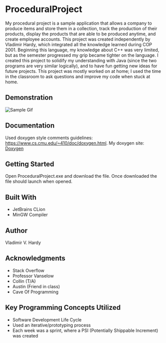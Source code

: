 # ProceduralProject

My procedural project is a sample application that allows a company to produce items and store them in a collection, track the production of their products, display the products that are able to be produced anytime, and create employee accounts. This project was created independently by Vladimir Hardy, which integrated all the knowledge learned during COP 2001. Beginning this language, my knowledge about C++ was very limited, but as the semester progressed my grip became tighter on the language. I created this project to solidify my understanding with Java (since the two programs are very similar logically), and to have fun getting new ideas for future projects. This project was mostly worked on at home; I used the time in the classroom to ask questions and improve my code when stuck at home.

## Demonstration
![Sample Gif](https://gyazo.com/a3a1a21451692ebd6c7bc0af30c4a237.gif)

## Documentation
Used doxygen style comments guidelines: https://www.cs.cmu.edu/~410/doc/doxygen.html. 
My doxygen site: [Doxygen](https://Spexon.github.io/ProceduralProject/html/)



## Getting Started
Open ProceduralProject.exe and download the file. Once downloaded the file should launch when opened.

## Built With

<ul>
  <li> JetBrains CLion </li>
  <li> MinGW Compiler </li>
</ul>

## Author

Vladimir V. Hardy

## Acknowledgments

<ul>
  <li> Stack Overflow </li>
  <li> Professor Vanselow </li>
  <li> Collin (T/A) </li>
  <li> Austin (Friend in class) </li>
  <li> Cave Of Programming </li>
</ul>

## Key Programming Concepts Utilized

<ul> 
  <li> Software Development Life Cycle </li>
  <li> Used an iterative/prototyping process </li>
  <li> Each week was a sprint, where a PSI (Potentially Shippable Increment) was created </li>
</ul>
